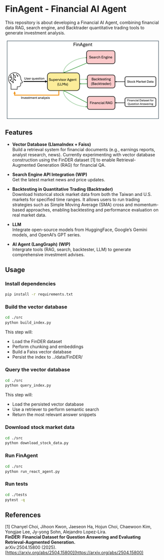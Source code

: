 # FinAgent - Financial AI Agent

This repository is about developing a Financial AI Agent, combining financial data RAG, search engine, and Backtrader quantitative trading tools to generate investment analysis.

![FinAgent Architecture](./FinAgent_architecture.png)


## Features
- **Vector Database (LlamaIndex + Faiss)**     
  Build a retrieval system for financial documents (e.g., earnings reports, analyst research, news). Currently experimenting with vector database construction using the FinDER dataset [1] to enable Retrieval-Augmented Generation (RAG) for financial QA.

- **Search Engine API Integration** **(WIP)**         
  Get the latest market news and price updates.

- **Backtesting in Quantitative Trading (Backtrader)**        
  Download historical stock market data from both the Taiwan and U.S. markets for specified time ranges. It allows users to run trading strategies such as Simple Moving Average (SMA) cross and momentum-based approaches, enabling backtesting and performance evaluation on real market data.

- **LLM**        
  Integrate open-source models from HuggingFace, Google’s Gemini models, and OpenAI’s GPT series.

- **AI Agent (LangGraph)** **(WIP)**   
  Intergrate tools (RAG, search, backtester, LLM) to generate comprehensive investment advises.


## Usage

### Install dependencies
```bash
pip install -r requirements.txt
```
### Build the vector database
```bash
cd ./src
python build_index.py
```
This step will:
- Load the FinDER dataset
- Perform chunking and embeddings
- Build a Faiss vector database
- Persist the index to ../data/FinDER/

### Query the vector database
```bash
cd ./src
python query_index.py
```
This step will:
- Load the persisted vector database
- Use a retriever to perform semantic search
- Return the most relevant answer snippets

### Download stock market data
```bash
cd ./src
python download_stock_data.py
```

### Run FinAgent
```bash
cd ./src
python run_react_agent.py
```

### Run tests
```bash
cd ./tests
pytest -q
```

## References
[1] Chanyel Choi, Jihoon Kwon, Jaeseon Ha, Hojun Choi, Chaewoon Kim, Yongjae Lee, Jy-yong Sohn, Alejandro Lopez-Lira.  
**FinDER: Financial Dataset for Question Answering and Evaluating Retrieval-Augmented Generation.**  
arXiv:2504.15800 (2025).  
[https://arxiv.org/abs/2504.15800](https://arxiv.org/abs/2504.15800)
